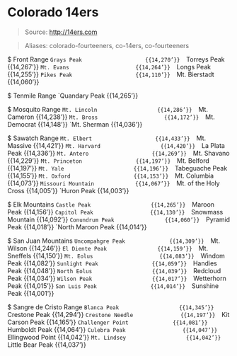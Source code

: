 # Colorado 14ers

> Source: http://14ers.com

> Aliases: colorado-fourteeners, co-14ers, co-fourteeners

$ Front Range
    `Grays Peak                    {{14,270’}} 
    `Torreys Peak                  {{14,267’}} 
    `Mt. Evans                     {{14,264’}} 
    `Longs Peak                    {{14,255’}} 
    `Pikes Peak                    {{14,110’}} 
    `Mt. Bierstadt                 {{14,060’}} 

$ Tenmile Range
    `Quandary Peak                 {{14,265’}} 

$ Mosquito Range
    `Mt. Lincoln                   {{14,286’}} 
    `Mt. Cameron                   {{14,238’}} 
    `Mt. Bross                     {{14,172’}} 
    `Mt. Democrat                  {{14,148’}} 
    `Mt. Sherman                   {{14,036’}} 

$ Sawatch Range
    `Mt. Elbert                    {{14,433’}} 
    `Mt. Massive                   {{14,421’}} 
    `Mt. Harvard                   {{14,420’}} 
    `La Plata Peak                 {{14,336’}} 
    `Mt. Antero                    {{14,269’}} 
    `Mt. Shavano                   {{14,229’}} 
    `Mt. Princeton                 {{14,197’}} 
    `Mt. Belford                   {{14,197’}} 
    `Mt. Yale                      {{14,196’}} 
    `Tabeguache Peak               {{14,155’}} 
    `Mt. Oxford                    {{14,153’}} 
    `Mt. Columbia                  {{14,073’}} 
    `Missouri Mountain             {{14,067’}} 
    `Mt. of the Holy Cross         {{14,005’}} 
    `Huron Peak                    {{14,003’}} 

$ Elk Mountains
    `Castle Peak                   {{14,265’}} 
    `Maroon Peak                   {{14,156’}} 
    `Capitol Peak                  {{14,130’}} 
    `Snowmass Mountain             {{14,092’}} 
    `Conundrum Peak                {{14,060’}} 
    `Pyramid Peak                  {{14,018’}} 
    `North Maroon Peak             {{14,014’}} 

$ San Juan Mountains
    `Uncompahgre Peak              {{14,309’}} 
    `Mt. Wilson                    {{14,246’}} 
    `El Diente Peak                {{14,159’}} 
    `Mt. Sneffels                  {{14,150’}} 
    `Mt. Eolus                     {{14,083’}} 
    `Windom Peak                   {{14,082’}} 
    `Sunlight Peak                 {{14,059’}} 
    `Handies Peak                  {{14,048’}} 
    `North Eolus                   {{14,039’}} 
    `Redcloud Peak                 {{14,034’}} 
    `Wilson Peak                   {{14,017’}} 
    `Wetterhorn Peak               {{14,015’}} 
    `San Luis Peak                 {{14,014’}} 
    `Sunshine Peak                 {{14,001’}} 

$ Sangre de Cristo Range
    `Blanca Peak                   {{14,345’}} 
    `Crestone Peak                 {{14,294’}} 
    `Crestone Needle               {{14,197’}} 
    `Kit Carson Peak               {{14,165’}} 
    `Challenger Point              {{14,081’}} 
    `Humboldt Peak                 {{14,064’}} 
    `Culebra Peak                  {{14,047’}} 
    `Ellingwood Point              {{14,042’}} 
    `Mt. Lindsey                   {{14,042’}} 
    `Little Bear Peak              {{14,037’}} 

